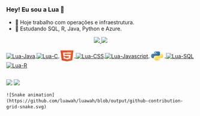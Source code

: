 ### Hey! Eu sou a Lua 👋

- 🔭 Hoje trabalho com operações e infraestrutura.
- 🌱 Estudando SQL, R, Java, Python e Azure.

<div align="center">
  <a href="https://github.com/luawah">
  <img height="180em" src="https://github-readme-stats.vercel.app/api?username=luawah&show_icons=true&theme=dark&include_all_commits=true&count_private=true"/>
  <img height="180em" src="https://github-readme-stats.vercel.app/api/top-langs/?username=luawah&layout=compact&langs_count=7&theme=dark"/>
</div>
  
 <div style="display: inline_block"><br>
   <img align="center" alt="Lua-Java" height="30" width="40" src="https://cdn.jsdelivr.net/gh/devicons/devicon/icons/java/java-original-wordmark.svg">
   <img align="center" alt="Lua-C" height="30" width="40" src="https://cdn.jsdelivr.net/gh/devicons/devicon/icons/cplusplus/cplusplus-original.svg">
    <img align="center" alt="Lua-HTML" height="30" width="40" src="https://raw.githubusercontent.com/devicons/devicon/master/icons/html5/html5-original.svg">
   <img align="center" alt="Lua-CSS" height="30" width="40" src="https://cdn.jsdelivr.net/gh/devicons/devicon/icons/css3/css3-original-wordmark.svg">
   <img align="center" alt="Lua-Javascript" height="30" width="40" src="https://cdn.jsdelivr.net/gh/devicons/devicon/icons/javascript/javascript-plain.svg">
   <img align="center" alt="Lua-Python" height="30" width="40" src="https://raw.githubusercontent.com/devicons/devicon/master/icons/python/python-original.svg">
   <img align="center" alt="Lua-SQL" height="30" width="40" src="https://cdn.jsdelivr.net/gh/devicons/devicon/icons/mysql/mysql-original.svg">
   <img align="center" alt="Lua-R" height="30" width="40" src="https://cdn.jsdelivr.net/gh/devicons/devicon/icons/r/r-plain.svg">
   
##
  <div>
 <a href="https://www.linkedin.com/in/luana-chaves-7b390621a/" target="_blank"><img src="https://img.shields.io/badge/-LinkedIn-%230077B5?style=for-the-badge&logo=linkedin&logoColor=white" target="_blank"></a> 
  <a href = "mailto:luanadasilvachaves7@gmail.com"><img src="https://img.shields.io/badge/-Gmail-%23333?style=for-the-badge&logo=gmail&logoColor=white" target="_blank"></a>
    
    ![Snake animation](https://github.com/luawah/luawah/blob/output/github-contribution-grid-snake.svg)
  
   </div>


